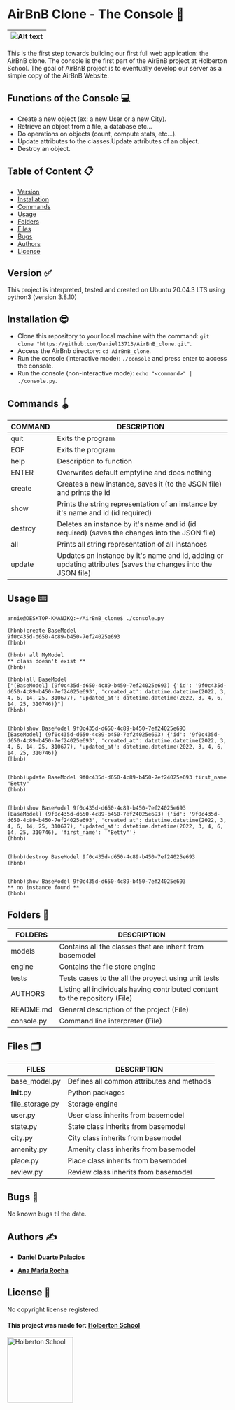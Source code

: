 # AirBnB Clone - The Console :rocket:

 | ![Alt text](https://holbertonintranet.s3.amazonaws.com/uploads/medias/2018/6/65f4a1dd9c51265f49d0.png?X-Amz-Algorithm=AWS4-HMAC-SHA256&X-Amz-Credential=AKIARDDGGGOU5BHMTQX4%2F20220304%2Fus-east-1%2Fs3%2Faws4_request&X-Amz-Date=20220304T115254Z&X-Amz-Expires=86400&X-Amz-SignedHeaders=host&X-Amz-Signature=c2c66c667edc81c76b6f7a4352bacf2f8f0bce4e94da8a8e84a837ce51d1c05b "Title") |
 | ----------------------------------------------------------------- |

This is the first step towards building our first full web application: the AirBnB clone. The console is the first part of the AirBnB project at Holberton School. The goal of AirBnB project is to eventually develop our server as a simple copy of the AirBnB Website.

## Functions of the Console 💻

* Create a new object (ex: a new User or a new City).
* Retrieve an object from a file, a database etc…
* Do operations on objects (count, compute stats, etc…).
* Update attributes to the classes.Update attributes of an object.
* Destroy an object.

## Table of Content 📋

* [Version](#id-section1)
* [Installation](#id-section2)
* [Commands](#id-section3)
* [Usage](#id-section4)
* [Folders](#id-section5)
* [Files](#id-section6)
* [Bugs](#id-section7)
* [Authors](#id-section8)
* [License](#id-section9)

<div id='id-section1'/>

## Version :white_check_mark:

This project is interpreted, tested and created on Ubuntu 20.04.3 LTS using python3 (version 3.8.10)

<div id='id-section2'/>

## Installation 😎

* Clone this repository to your local machine with the command: `git clone "https://github.com/Daniel13713/AirBnB_clone.git"`.
* Access the AirBnb directory: `cd AirBnB_clone`.
* Run the console (interactive mode): `./console` and press enter to access the console.
* Run the console (non-interactive mode): `echo "<command>" | ./console.py`.

<div id='id-section3'/>

## Commands 🪀

| COMMAND | DESCRIPTION |
| ----- | ------------ |
| quit | Exits the program  |
| EOF | Exits the program  |
| help | Description to function  |
| ENTER | Overwrites default emptyline and does nothing  |
| create | Creates a new instance, saves it (to the JSON file) and prints the id |
| show | Prints the string representation of an instance by it's name and id (id required)|
| destroy | Deletes an instance by it's name and id (id required) (saves the changes into the JSON file) |
| all |  Prints all string representation of all instances |
| update | Updates an instance by it's name and id, adding or updating attributes (saves the changes into the JSON file) |

<div id='id-section4'/>

## Usage ⌨️

```
annie@DESKTOP-KMANJKQ:~/AirBnB_clone$ ./console.py 
```

```
(hbnb)create BaseModel
9f0c435d-d650-4c89-b450-7ef24025e693
(hbnb)
```

```
(hbnb) all MyModel
** class doesn't exist **
(hbnb)
```

```
(hbnb)all BaseModel
["[BaseModel] (9f0c435d-d650-4c89-b450-7ef24025e693) {'id': '9f0c435d-d650-4c89-b450-7ef24025e693', 'created_at': datetime.datetime(2022, 3, 4, 6, 14, 25, 310677), 'updated_at': datetime.datetime(2022, 3, 4, 6, 14, 25, 310746)}"]
(hbnb)
```

```

(hbnb)show BaseModel 9f0c435d-d650-4c89-b450-7ef24025e693
[BaseModel] (9f0c435d-d650-4c89-b450-7ef24025e693) {'id': '9f0c435d-d650-4c89-b450-7ef24025e693', 'created_at': datetime.datetime(2022, 3, 4, 6, 14, 25, 310677), 'updated_at': datetime.datetime(2022, 3, 4, 6, 14, 25, 310746)}
(hbnb)
```

```

(hbnb)update BaseModel 9f0c435d-d650-4c89-b450-7ef24025e693 first_name "Betty"
(hbnb)
```

```

(hbnb)show BaseModel 9f0c435d-d650-4c89-b450-7ef24025e693
[BaseModel] (9f0c435d-d650-4c89-b450-7ef24025e693) {'id': '9f0c435d-d650-4c89-b450-7ef24025e693', 'created_at': datetime.datetime(2022, 3, 4, 6, 14, 25, 310677), 'updated_at': datetime.datetime(2022, 3, 4, 6, 14, 25, 310746), 'first_name': '"Betty"'}
(hbnb)
```

```

(hbnb)destroy BaseModel 9f0c435d-d650-4c89-b450-7ef24025e693
(hbnb)
```

```

(hbnb)show BaseModel 9f0c435d-d650-4c89-b450-7ef24025e693
** no instance found **
(hbnb)
```

<div id='id-section5'/>

## Folders 📁

| FOLDERS | DESCRIPTION |
| ----- | ------------ |
| models | Contains all the classes that are inherit from basemodel |
| engine | Contains the file store engine |
| tests | Tests cases to the all the proyect using unit tests |
| AUTHORS | Listing all individuals having contributed content to the repository (File)|
| README.md | General description of the project (File)|
| console.py | Command line interpreter (File)|

<div id='id-section6'/>

## Files 🗂️

| FILES | DESCRIPTION |
| ----- | ------------ |
| base_model.py | Defines all common attributes and methods |
| __init__.py | Python packages |
| file_storage.py | Storage engine |
| user.py | User class inherits from basemodel |
| state.py | State class inherits from basemodel |
| city.py | City class inherits from basemodel |
| amenity.py | Amenity class inherits from basemodel |
| place.py | Place class inherits from basemodel |
| review.py | Review class inherits from basemodel |

<div id='id-section7'/>

## Bugs 🐛

No known bugs til the date.

<div id='id-section8'/>

## Authors ✍️

- **<a href="https://www.linkedin.com/in/daniel-duarte-palacios-537b33220/" target="_blank">Daniel Duarte Palacios</a>**

- **<a href="https://www.linkedin.com/in/ana-rocha-b98174216/" target="_blank">Ana Maria Rocha</a>**

<div id='id-section9'/>

## License 📌
No copyright license registered.

#### This project was made for: <a href="https://www.holbertonschool.com/" target="_blank">Holberton School </a>

<a href="https://www.holbertonschool.com/">
<img src="https://blog.holbertonschool.com/wp-content/uploads/2019/04/instagram_feed180.jpg" width=150" height="150" alt="Holberton School"  /></a>
